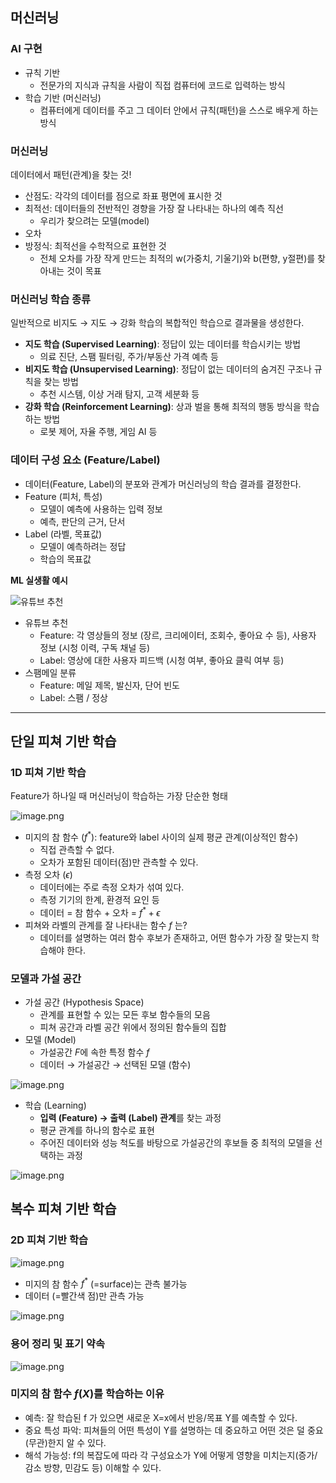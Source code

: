 ## 머신러닝

### AI 구현

- 규칙 기반
    - 전문가의 지식과 규칙을 사람이 직접 컴퓨터에 코드로 입력하는 방식
- 학습 기반 (머신러닝)
    - 컴퓨터에게 데이터를 주고 그 데이터 안에서 규칙(패턴)을 스스로 배우게 하는 방식

### 머신러닝

데이터에서 패턴(관계)을 찾는 것!

- 산점도: 각각의 데이터를 점으로 좌표 평면에 표시한 것
- 최적선: 데이터들의 전반적인 경향을 가장 잘 나타내는 하나의 예측 직선
    - 우리가 찾으려는 모델(model)
- 오차
- 방정식: 최적선을 수학적으로 표현한 것
    - 전체 오차를 가장 작게 만드는 최적의 w(가중치, 기울기)와 b(편향,  y절편)를 찾아내는 것이 목표

### 머신러닝 학습 종류

일반적으로 비지도 → 지도 → 강화 학습의 복합적인 학습으로 결과물을 생성한다.

- **지도 학습 (Supervised Learning)**: 정답이 있는 데이터를 학습시키는 방법
    - 의료 진단, 스팸 필터링, 주가/부동산 가격 예측 등
- **비지도 학습 (Unsupervised Learning)**: 정답이 없는 데이터의 숨겨진 구조나 규칙을 찾는 방법
    - 추천 시스템, 이상 거래 탐지, 고객 세분화 등
- **강화 학습 (Reinforcement Learning)**: 상과 벌을 통해 최적의 행동 방식을 학습하는 방법
    - 로봇 제어, 자율 주행, 게임 AI 등

### 데이터 구성 요소 (Feature/Label)

- 데이터(Feature, Label)의 분포와 관계가 머신러닝의 학습 결과를 결정한다.
- Feature (피처, 특성)
    - 모델이 예측에 사용하는 입력 정보
    - 예측, 판단의 근거, 단서
- Label (라벨, 목표값)
    - 모델이 예측하려는 정답
    - 학습의 목표값

**ML 실생활 예시**

![유튜브 추천](../images/ml-intro_1.png)

- 유튜브 추천
    - Feature: 각 영상들의 정보 (장르, 크리에이터, 조회수, 좋아요 수 등), 사용자 정보 (시청 이력, 구독 채널 등)
    - Label: 영상에 대한 사용자 피드백 (시청 여부, 좋아요 클릭 여부 등)
- 스팸메일 분류
    - Feature: 메일 제목, 발신자, 단어 빈도
    - Label: 스팸 / 정상

---

## 단일 피쳐 기반 학습

### 1D 피쳐 기반 학습

Feature가 하나일 때 머신러닝이 학습하는 가장 단순한 형태

![image.png](../images/ml-intro_2.png)

- 미지의 참 함수 ($f^*$): feature와 label 사이의 실제 평균 관계(이상적인 함수)
    - 직접 관측할 수 없다.
    - 오차가 포함된 데이터(점)만 관측할 수 있다.
- 측정 오차 ($\epsilon$)
    - 데이터에는 주로 측정 오차가 섞여 있다.
    - 측정 기기의 한계, 환경적 요인 등
    - 데이터 = 참 함수 + 오차 = $f^* + \epsilon$
- 피쳐와 라벨의 관계를 잘 나타내는 함수 $f$ 는?
    - 데이터를 설명하는 여러 함수 후보가 존재하고, 어떤 함수가 가장 잘 맞는지 학습해야 한다.

### 모델과 가설 공간

- 가설 공간 (Hypothesis Space)
    - 관계를 표현할 수 있는 모든 후보 함수들의 모음
    - 피쳐 공간과 라벨 공간 위에서 정의된 함수들의 집합
- 모델 (Model)
    - 가설공간 $F$에 속한 특정 함수 $f$
    - 데이터 → 가설공간 → 선택된 모델 (함수)

![image.png](../images/ml-intro_3.png)

- 학습 (Learning)
    - **입력 (Feature) → 출력 (Label) 관계**를 찾는 과정
    - 평균 관계를 하나의 함수로 표현
    - 주어진 데이터와 성능 척도를 바탕으로 가설공간의 후보들 중 최적의 모델을 선택하는 과정

![image.png](../images/ml-intro_4.png)

## 복수 피쳐 기반 학습

### 2D 피쳐 기반 학습

![image.png](../images/ml-intro_5.png)

- 미지의 참 함수 $f^*$ (=surface)는 관측 불가능
- 데이터 (=빨간색 점)만 관측 가능

![image.png](../images/ml-intro_6.png)

### 용어 정리 및 표기 약속

![image.png](../images/ml-intro_7.png)

### 미지의 참 함수 $f(X)$를 학습하는 이유

- 예측: 잘 학습된 f 가 있으면 새로운 X=x에서 반응/목표 Y를 예측할 수 있다.
- 중요 특성 파악: 피쳐들의 어떤 특성이 Y를 설명하는 데 중요하고 어떤 것은 덜 중요(무관)한지 알 수 있다.
- 해석 가능성: f의 복잡도에 따라 각 구성요소가 Y에 어떻게 영향을 미치는지(증가/감소 방향, 민감도 등) 이해할 수 있다.
